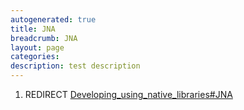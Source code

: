 ```yaml
---
autogenerated: true
title: JNA
breadcrumb: JNA
layout: page
categories: 
description: test description
---
```


1.  REDIRECT [Developing\_using\_native\_libraries\#JNA](Developing_using_native_libraries#JNA)
